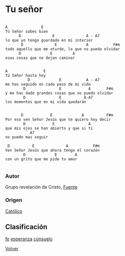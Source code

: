 
# Tu señor
```

A               E
Tú Señor sabes bien
      D              E              A - A7
lo que yo tengo guardado en mi interior
       D              E             A           F#m
todo aquello que me aturde, lo que no puedo olvidar
      D             E         A
esas cosas que no dejan caminar


A                E
Tú Señor hasta hoy
          D             E           A - A7
me has seguido en cada paso de mi vida
        D               E            A       F#m
y me has dado grandes cosas que no puedo olvidar
        D               E          A-A7
los momentos que en mi vida quedarán


       D            E             A          F#m
Por eso ven Señor Jesús que te quiero hoy decir
        D            E               A
que mis ojos se han abierto y que si ti
           A7
no puedo mas seguir

 D          E              A           F#m
Ven Señor Jesús que ahora tengo el corazón
        D             E        A
con un grito que me pide tu amor


```

### Autor
Grupo revelación de Cristo, 
[Fuente](https://ar.napster.com/artist/grupo-revelacion-de-cristo/album/ten-piedad/track/tu-senor-sabes-bien)

### Origen
[Católico](https://github.com/renovacion-sjb/musica/search?q=catolico&unscoped_q=catolico)

## Clasificación
[fe](https://github.com/renovacion-sjb/musica/search?q=fe&unscoped_q=fe)
[esperanza](https://github.com/renovacion-sjb/musica/search?q=esperanza&unscoped_q=esperanza)
[consuelo](https://github.com/renovacion-sjb/musica/search?q=consuelo&unscoped_q=consuelo)

[Volver](index.md)
